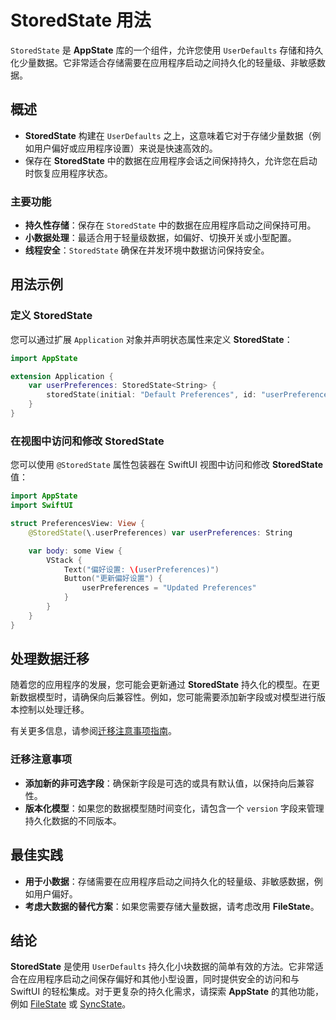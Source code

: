 # StoredState 用法

`StoredState` 是 **AppState** 库的一个组件，允许您使用 `UserDefaults` 存储和持久化少量数据。它非常适合存储需要在应用程序启动之间持久化的轻量级、非敏感数据。

## 概述

- **StoredState** 构建在 `UserDefaults` 之上，这意味着它对于存储少量数据（例如用户偏好或应用程序设置）来说是快速高效的。
- 保存在 **StoredState** 中的数据在应用程序会话之间保持持久，允许您在启动时恢复应用程序状态。

### 主要功能

- **持久性存储**：保存在 `StoredState` 中的数据在应用程序启动之间保持可用。
- **小数据处理**：最适合用于轻量级数据，如偏好、切换开关或小型配置。
- **线程安全**：`StoredState` 确保在并发环境中数据访问保持安全。

## 用法示例

### 定义 StoredState

您可以通过扩展 `Application` 对象并声明状态属性来定义 **StoredState**：

```swift
import AppState

extension Application {
    var userPreferences: StoredState<String> {
        storedState(initial: "Default Preferences", id: "userPreferences")
    }
}
```

### 在视图中访问和修改 StoredState

您可以使用 `@StoredState` 属性包装器在 SwiftUI 视图中访问和修改 **StoredState** 值：

```swift
import AppState
import SwiftUI

struct PreferencesView: View {
    @StoredState(\.userPreferences) var userPreferences: String

    var body: some View {
        VStack {
            Text("偏好设置: \(userPreferences)")
            Button("更新偏好设置") {
                userPreferences = "Updated Preferences"
            }
        }
    }
}
```

## 处理数据迁移

随着您的应用程序的发展，您可能会更新通过 **StoredState** 持久化的模型。在更新数据模型时，请确保向后兼容性。例如，您可能需要添加新字段或对模型进行版本控制以处理迁移。

有关更多信息，请参阅[迁移注意事项指南](migration-considerations.md)。

### 迁移注意事项

- **添加新的非可选字段**：确保新字段是可选的或具有默认值，以保持向后兼容性。
- **版本化模型**：如果您的数据模型随时间变化，请包含一个 `version` 字段来管理持久化数据的不同版本。

## 最佳实践

- **用于小数据**：存储需要在应用程序启动之间持久化的轻量级、非敏感数据，例如用户偏好。
- **考虑大数据的替代方案**：如果您需要存储大量数据，请考虑改用 **FileState**。

## 结论

**StoredState** 是使用 `UserDefaults` 持久化小块数据的简单有效的方法。它非常适合在应用程序启动之间保存偏好和其他小型设置，同时提供安全的访问和与 SwiftUI 的轻松集成。对于更复杂的持久化需求，请探索 **AppState** 的其他功能，例如 [FileState](usage-filestate.md) 或 [SyncState](usage-syncstate.md)。

